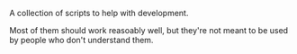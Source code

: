 A collection of scripts to help with development.

Most of them should work reasoably well, but they're not meant to be used by people who don't understand them.
